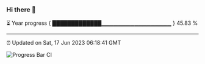 ### Hi there 👋

⏳ Year progress { █████████████▁▁▁▁▁▁▁▁▁▁▁▁▁▁▁▁▁ } 45.83 %

---

⏰ Updated on Sat, 17 Jun 2023 06:18:41 GMT

![Progress Bar CI](https://github.com/liununu/liununu/workflows/Progress%20Bar%20CI/badge.svg)
